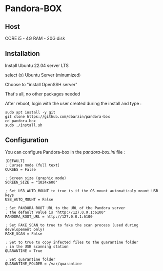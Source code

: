 Pandora-BOX
============

Host
----

CORE i5 - 4G RAM - 20G disk

Installation
------------

Install Ubuntu 22.04 server LTS

select (x) Ubuntu Server (minumized)

Choose to "install OpenSSH server"

That's all, no other packages needed

After reboot, login with the user created during the install and type :

    sudo apt install -y git
    git clone https://github.com/dbarzin/pandora-box
    cd pandora-box
    sudo ./install.sh

Configuration
-------------

You can configure Pandora-box in the _pandora-box.ini_ file :

    [DEFAULT]
    ; Curses mode (full text)
    CURSES = False 

    ; Screen size (graphic mode)
    SCREEN_SIZE = "1024x600"

    ; Set USB_AUTO_MOUNT to true is if the OS mount automaticaly mount USB keys
    USB_AUTO_MOUNT = False 

    ; Set PANDORA_ROOT_URL to the URL of the Pandora server
    ; the default value is "http://127.0.0.1:6100"
    PANDORA_ROOT_URL = http://127.0.0.1:6100

    ; Set FAKE_SCAN to true to fake the scan process (used during developement only)
    FAKE_SCAN = False 

    ; Set to true to copy infected files to the quarantine folder 
    ; in the USB scanning station
    QUARANTINE = True

    ; Set quarantine folder
    QUARANTINE_FOLDER = /var/quarantine

